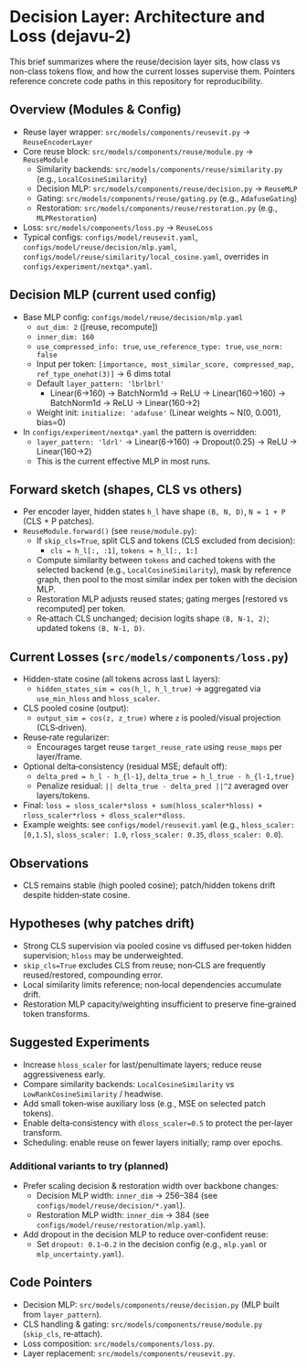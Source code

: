 # Decision Layer: Architecture and Loss (dejavu-2)

This brief summarizes where the reuse/decision layer sits, how class vs non-class tokens flow, and how the current losses supervise them. Pointers reference concrete code paths in this repository for reproducibility.

## Overview (Modules & Config)
- Reuse layer wrapper: `src/models/components/reusevit.py` → `ReuseEncoderLayer`
- Core reuse block: `src/models/components/reuse/module.py` → `ReuseModule`
  - Similarity backends: `src/models/components/reuse/similarity.py` (e.g., `LocalCosineSimilarity`)
  - Decision MLP: `src/models/components/reuse/decision.py` → `ReuseMLP`
  - Gating: `src/models/components/reuse/gating.py` (e.g., `AdafuseGating`)
  - Restoration: `src/models/components/reuse/restoration.py` (e.g., `MLPRestoration`)
- Loss: `src/models/components/loss.py` → `ReuseLoss`
- Typical configs: `configs/model/reusevit.yaml`, `configs/model/reuse/decision/mlp.yaml`, `configs/model/reuse/similarity/local_cosine.yaml`, overrides in `configs/experiment/nextqa*.yaml`.

## Decision MLP (current used config)
- Base MLP config: `configs/model/reuse/decision/mlp.yaml`
  - `out_dim: 2` ([reuse, recompute])
  - `inner_dim: 160`
  - `use_compressed_info: true`, `use_reference_type: true`, `use_norm: false`
  - Input per token: `[importance, most_similar_score, compressed_map, ref_type_onehot(3)]` → 6 dims total
  - Default `layer_pattern: 'lbrlbrl'`
    - Linear(6→160) → BatchNorm1d → ReLU → Linear(160→160) → BatchNorm1d → ReLU → Linear(160→2)
  - Weight init: `initialize: 'adafuse'` (Linear weights ~ N(0, 0.001), bias=0)
- In `configs/experiment/nextqa*.yaml` the pattern is overridden:
  - `layer_pattern: 'ldrl'` → Linear(6→160) → Dropout(0.25) → ReLU → Linear(160→2)
  - This is the current effective MLP in most runs.

## Forward sketch (shapes, CLS vs others)
- Per encoder layer, hidden states `h_l` have shape `(B, N, D)`, `N = 1 + P` (CLS + P patches).
- `ReuseModule.forward()` (see `reuse/module.py`):
  - If `skip_cls=True`, split CLS and tokens (CLS excluded from decision):
    - `cls = h_l[:, :1]`, `tokens = h_l[:, 1:]`
  - Compute similarity between `tokens` and cached tokens with the selected backend (e.g., `LocalCosineSimilarity`), mask by reference graph, then pool to the most similar index per token with the decision MLP.
  - Restoration MLP adjusts reused states; gating merges [restored vs recomputed] per token.
  - Re‑attach CLS unchanged; decision logits shape `(B, N-1, 2)`; updated tokens `(B, N-1, D)`.

## Current Losses (`src/models/components/loss.py`)
- Hidden-state cosine (all tokens across last L layers):
  - `hidden_states_sim = cos(h_l, h_l_true)` → aggregated via `use_min_hloss` and `hloss_scaler`.
- CLS pooled cosine (output):
  - `output_sim = cos(z, z_true)` where `z` is pooled/visual projection (CLS‑driven).
- Reuse‑rate regularizer:
  - Encourages target reuse `target_reuse_rate` using `reuse_maps` per layer/frame.
- Optional delta‑consistency (residual MSE; default off):
  - `delta_pred = h_l - h_{l-1}`, `delta_true = h_l_true - h_{l-1,true}`
  - Penalize residual: `|| delta_true - delta_pred ||^2` averaged over layers/tokens.
- Final: `loss = sloss_scaler*sloss + sum(hloss_scaler*hloss) + rloss_scaler*rloss + dloss_scaler*dloss`.
- Example weights: see `configs/model/reusevit.yaml` (e.g., `hloss_scaler: [0,1.5]`, `sloss_scaler: 1.0`, `rloss_scaler: 0.35`, `dloss_scaler: 0.0`).

## Observations
- CLS remains stable (high pooled cosine); patch/hidden tokens drift despite hidden‑state cosine.

## Hypotheses (why patches drift)
- Strong CLS supervision via pooled cosine vs diffused per‑token hidden supervision; `hloss` may be underweighted.
- `skip_cls=True` excludes CLS from reuse; non‑CLS are frequently reused/restored, compounding error.
- Local similarity limits reference; non‑local dependencies accumulate drift.
- Restoration MLP capacity/weighting insufficient to preserve fine‑grained token transforms.

## Suggested Experiments
- Increase `hloss_scaler` for last/penultimate layers; reduce reuse aggressiveness early.
- Compare similarity backends: `LocalCosineSimilarity` vs `LowRankCosineSimilarity` / headwise.
- Add small token‑wise auxiliary loss (e.g., MSE on selected patch tokens).
- Enable delta‑consistency with `dloss_scaler=0.5` to protect the per‑layer transform.
- Scheduling: enable reuse on fewer layers initially; ramp over epochs.

### Additional variants to try (planned)
- Prefer scaling decision & restoration width over backbone changes:
  - Decision MLP width: `inner_dim` → 256–384 (see `configs/model/reuse/decision/*.yaml`).
  - Restoration MLP width: `inner_dim` → 384 (see `configs/model/reuse/restoration/mlp.yaml`).
- Add dropout in the decision MLP to reduce over‑confident reuse:
  - Set `dropout: 0.1–0.2` in the decision config (e.g., `mlp.yaml` or `mlp_uncertainty.yaml`).

## Code Pointers
- Decision MLP: `src/models/components/reuse/decision.py` (MLP built from `layer_pattern`).
- CLS handling & gating: `src/models/components/reuse/module.py` (`skip_cls`, re‑attach).
- Loss composition: `src/models/components/loss.py`.
- Layer replacement: `src/models/components/reusevit.py`.
